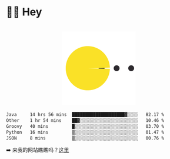 
# 👋🏻 Hey
<div align="center">
	<br>
	<img src="https://raw.githubusercontent.com/Aniket965/Aniket965/master/pacman.svg?sanitize=true" width="200" height="200">
	<br>
</div>

<!--START_SECTION:waka-->
```text
Java     14 hrs 56 mins  ████████████████████▓░░░░   82.17 % 
Other    1 hr 54 mins    ██▓░░░░░░░░░░░░░░░░░░░░░░   10.46 % 
Groovy   40 mins         █░░░░░░░░░░░░░░░░░░░░░░░░   03.70 % 
Python   16 mins         ▒░░░░░░░░░░░░░░░░░░░░░░░░   01.47 % 
JSON     8 mins          ▒░░░░░░░░░░░░░░░░░░░░░░░░   00.76 % 
```
<!--END_SECTION:waka-->

 ➡️  来我的网站瞧瞧吗？[这里](https://www.shaolongfei.com)
